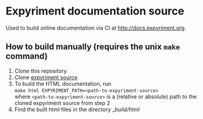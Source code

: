 # Expyriment documentation source
Used to build online documentation via CI at http://docs.expyriment.org.

## How to build manually (requires the unix `make` command)
1. Clone this repository
2. Clone [expyriment source](https://github.com/expyriment/expyriment)
3. To build the HTML documentation, run  
  ```make html EXPYRIMENT_PATH=<path-to-expyriment-source>```  
  where `<path-to-expyriment-source>` is a (relative or absolute) path to the cloned expyriment source from step 2
4. Find the built html files in the directory __build/html_

